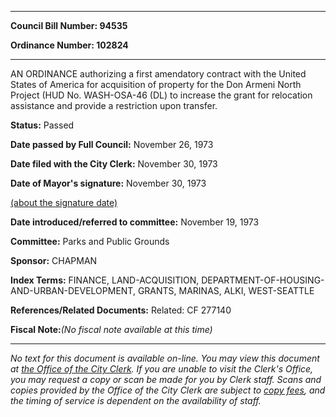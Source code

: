 

********

**Council Bill Number: 94535**
   
**Ordinance Number: 102824**
********

 AN ORDINANCE authorizing a first amendatory contract with the United States of America for acquisition of property for the Don Armeni North Project (HUD No. WASH-OSA-46 (DL) to increase the grant for relocation assistance and provide a restriction upon transfer.

**Status:** Passed
   
**Date passed by Full Council:** November 26, 1973
   
**Date filed with the City Clerk:** November 30, 1973
   
**Date of Mayor's signature:** November 30, 1973
   
[(about the signature date)](/~public/approvaldate.htm)
   
   
   
**Date introduced/referred to committee:** November 19, 1973
   
**Committee:** Parks and Public Grounds
   
**Sponsor:** CHAPMAN
   
   
**Index Terms:** FINANCE, LAND-ACQUISITION, DEPARTMENT-OF-HOUSING-AND-URBAN-DEVELOPMENT, GRANTS, MARINAS, ALKI, WEST-SEATTLE

**References/Related Documents:** Related: CF 277140

**Fiscal Note:**_(No fiscal note available at this time)_
********

_No text for this document is available on-line. You may view this document at [the Office of the City Clerk](http://www.seattle.gov/leg/clerk/contactUs.htm). If you are unable to visit the Clerk's Office, you may request a copy or scan be made for you by Clerk staff. Scans and copies provided by the Office of the City Clerk are subject to [copy fees](http://clerk.seattle.gov/~public/clerkfees.htm), and the timing of service is dependent on the availability of staff._

